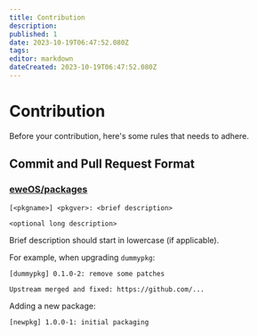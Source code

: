 ```yaml
---
title: Contribution
description: 
published: 1
date: 2023-10-19T06:47:52.080Z
tags: 
editor: markdown
dateCreated: 2023-10-19T06:47:52.080Z
---
```


# Contribution

Before your contribution, here's some rules that needs to adhere.

## Commit and Pull Request Format

### [eweOS/packages](https://github.com/eweOS/packages)

```
[<pkgname>] <pkgver>: <brief description>

<optional long description>
```

Brief description should start in lowercase (if applicable).

For example, when upgrading `dummypkg`:

```
[dummypkg] 0.1.0-2: remove some patches

Upstream merged and fixed: https://github.com/...
```

Adding a new package:

```
[newpkg] 1.0.0-1: initial packaging
```